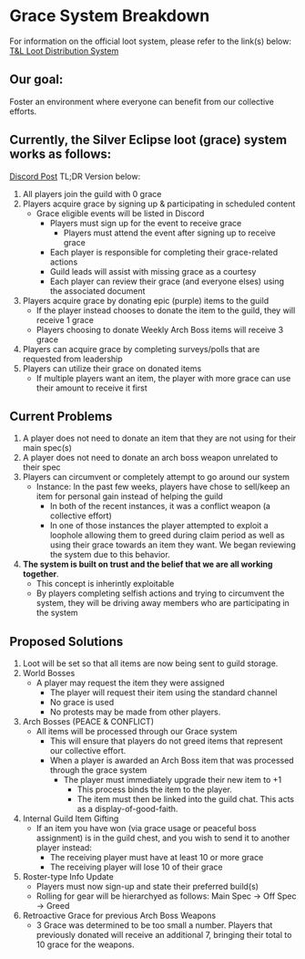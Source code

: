 # Grace System Breakdown

For information on the official loot system, please refer to the link(s) below:
[T&L Loot Distribution System](https://www.playthroneandliberty.com/en-gb/news/articles/loot-distribution-rules#:~:text=If%20the%20player%20is%20in,excluded%20from%20the%20drop%20pool)



## Our goal:
Foster an environment where everyone can benefit from our collective efforts.



## Currently, the Silver Eclipse loot (grace) system works as follows:
[Discord Post](https://discord.com/channels/1292390880602492968/1305999717863391242/1305999717863391242)
TL;DR Version below:
1. All players join the guild with 0 grace
2. Players acquire grace by signing up & participating in scheduled content
    - Grace eligible events will be listed in Discord
        - Players must sign up for the event to receive grace
            - Players must attend the event after signing up to receive grace  
        - Each player is responsible for completing their grace-related actions
        - Guild leads will assist with missing grace as a courtesy
        - Each player can review their grace (and everyone elses) using the associated document
3. Players acquire grace by donating epic (purple) items to the guild
    - If the player instead chooses to donate the item to the guild, they will receive 1 grace
    - Players choosing to donate Weekly Arch Boss items will receive 3 grace
4. Players can acquire grace by completing surveys/polls that are requested from leadership
5. Players can utilize their grace on donated items
    - If multiple players want an item, the player with more grace can use their amount to receive it first



## Current Problems
1. A player does not need to donate an item that they are not using for their main spec(s)
2. A player does not need to donate an arch boss weapon unrelated to their spec
3. Players can circumvent or completely attempt to go around our system
    - Instance: In the past few weeks, players have chose to sell/keep an item for personal gain instead of helping the guild
        - In both of the recent instances, it was a conflict weapon (a collective effort)
        - In one of those instances the player attempted to exploit a loophole allowing them to greed during claim period as well as using their grace towards an item they want. We began reviewing the system due to this behavior.
4. __The system is built on trust and the belief that we are all working together__. 
    - This concept is inherintly exploitable
    - By players completing selfish actions and trying to circumvent the system, they will be driving away members who are participating in the system



## Proposed Solutions
1. Loot will be set so that all items are now being sent to guild storage.
2. World Bosses
    - A player may request the item they were assigned
        - The player will request their item using the standard channel
        - No grace is used
        - No protests may be made from other players.
3. Arch Bosses (PEACE & CONFLICT)
    - All items will be processed through our Grace system
        - This will ensure that players do not greed items that represent our collective effort.
        - When a player is awarded an Arch Boss item that was processed through the grace system
            - The player must immediately upgrade their new item to +1
                - This process binds the item to the player.
                - The item must then be linked into the guild chat. This acts as a display-of-good-faith.
4. Internal Guild Item Gifting
    - If an item you have won (via grace usage or peaceful boss assignment) is in the guild chest, and you wish to send it to another player instead:
        - The receiving player must have at least 10 or more grace
        - The receiving player will lose 10 of their grace
5. Roster-type Info Update
    - Players must now sign-up and state their preferred build(s)
    - Rolling for gear will be hierarchyed as follows: Main Spec -> Off Spec -> Greed
6. Retroactive Grace for previous Arch Boss Weapons
    - 3 Grace was determined to be too small a number. Players that previously donated will receive an additional 7, bringing their total to 10 grace for the weapons.